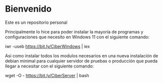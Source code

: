 # Bienvenido

Este es un repositorio personal

Principalmente lo hice para poder instalar la mayoría de programas y configuraciones que necesito en Windows 11 con el siguiente comando:

iwr -useb https://bit.ly/CiberWindows | iex

Asi como instalar todos los modulos necesarios en una nueva instalación de debian minimal para cualquier servidor de pruebas o producción que pueda llegar a necesitar con el siguiente comando:

wget -O - https://bit.ly/CiberServer | bash